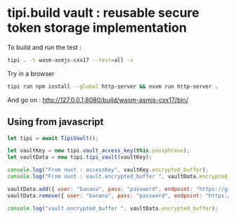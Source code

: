 # tipi.build vault : reusable secure token storage implementation

To build and run the test : 
```sh
tipi . -t wasm-asmjs-cxx17 --test=all -v
```

Try in a browser 
```sh
tipi run npm install --global http-server && nxxm run http-server .
```

And go on : [ http://127.0.0.1:8080/build/wasm-asmjs-cxx17/bin/ ]( http://127.0.0.1:8080/build/wasm-asmjs-cxx17/bin/ )

## Using from javascript
```js
let tipi = await TipiVault();

let vaultKey = new tipi.vault_access_key(this.passphrase);
let vaultData = new tipi.tipi_vault(vaultKey);

console.log("From nuxt : accessKey", vaultKey.encrypted_buffer); 
console.log("From nuxt : vault.encrypted_buffer ", vaultData.encrypted_buffer); 

vaultData.add({ user: "banana", pass: "password", endpoint: "https://github.com", type: tipi.endpoint_t.GITHUB});
vaultData.remove({ user: "banana", pass: "password", endpoint: "https://github.com", type: tipi.endpoint_t.GITHUB});

console.log("vault.encrypted_buffer ", vaultData.encrypted_buffer); 
```
